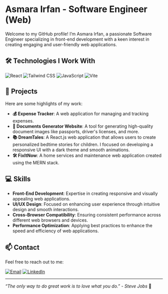 # Asmara Irfan - Software Engineer (Web)

Welcome to my GitHub profile! I’m Asmara Irfan, a passionate Software Engineer specializing in front-end development with a keen interest in creating engaging and user-friendly web applications.

## 🛠 Technologies I Work With

![React](https://img.shields.io/badge/-React-61DAFB?logo=react&logoColor=white&style=flat)
![Tailwind CSS](https://img.shields.io/badge/-TailwindCSS-38B2AC?logo=tailwind-css&logoColor=white&style=flat)
![JavaScript](https://img.shields.io/badge/-JavaScript-F7DF1E?logo=javascript&logoColor=black&style=flat)
![Vite](https://img.shields.io/badge/-Vite-646CFF?logo=vite&logoColor=white&style=flat)

## 📂 Projects

Here are some highlights of my work:

- **💰 Expense Tracker**: A web application for managing and tracking expenses.
- **📄 Documents Generator Website**: A tool for generating high-quality document images like passports, driver's licenses, and more.
- **📚 DreamTales**: A React.js web application that allows users to create personalized bedtime stories for children. I focused on developing a responsive UI with a dark theme and smooth animations.
- **🛠 FixItNow**: A home services and maintenance web application created using the MERN stack.

## 💻 Skills

- **Front-End Development**: Expertise in creating responsive and visually appealing web applications.
- **UI/UX Design**: Focused on enhancing user experience through intuitive design and smooth interactions.
- **Cross-Browser Compatibility**: Ensuring consistent performance across different web browsers and devices.
- **Performance Optimization**: Applying best practices to enhance the speed and efficiency of web applications.

## 📫 Contact

Feel free to reach out to me:

[![Email](https://img.shields.io/badge/-Email-D14836?logo=gmail&logoColor=white&style=flat)](mailto:asmarairfan555@gmail.com)
[![LinkedIn](https://img.shields.io/badge/-LinkedIn-0077B5?logo=linkedin&logoColor=white&style=flat)](https://www.linkedin.com/in/asmarairfan)

---

*“The only way to do great work is to love what you do.” - Steve Jobs* 🚀

